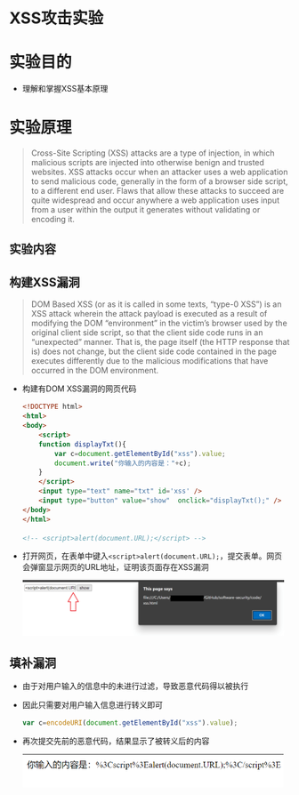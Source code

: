 # XSS攻击实验

# 实验目的

* 理解和掌握XSS基本原理

# 实验原理

> Cross-Site Scripting (XSS) attacks are a type of injection, in which malicious scripts are injected into otherwise benign and trusted websites. XSS attacks occur when an attacker uses a web application to send malicious code, generally in the form of a browser side script, to a different end user. Flaws that allow these attacks to succeed are quite widespread and occur anywhere a web application uses input from a user within the output it generates without validating or encoding it.

## 实验内容

## 构建XSS漏洞

> DOM Based XSS (or as it is called in some texts, “type-0 XSS”) is an XSS attack wherein the attack payload is executed as a result of modifying the DOM “environment” in the victim’s browser used by the original client side script, so that the client side code runs in an “unexpected” manner. That is, the page itself (the HTTP response that is) does not change, but the client side code contained in the page executes differently due to the malicious modifications that have occurred in the DOM environment.

* 构建有DOM XSS漏洞的网页代码

  ```html
  <!DOCTYPE html>
  <html>
  <body>
      <script>
      function displayTxt(){
          var c=document.getElementById("xss").value;
          document.write("你输入的内容是："+c);
      }
      </script>
      <input type="text" name="txt" id='xss' />
      <input type="button" value="show"  onclick="displayTxt();" />
  </body>
  </html>
  
  <!-- <script>alert(document.URL);</script> -->
  ```

* 打开网页，在表单中键入`<script>alert(document.URL);`，提交表单。网页会弹窗显示网页的URL地址，证明该页面存在XSS漏洞

  <img src="./img/xss.png" height=100px>

## 填补漏洞

* 由于对用户输入的信息中的未进行过滤，导致恶意代码得以被执行

* 因此只需要对用户输入信息进行转义即可

  ```javascript
  var c=encodeURI(document.getElementById("xss").value);
  ```

* 再次提交先前的恶意代码，结果显示了被转义后的内容

  <img src="./img/fix.png" height=60px>

